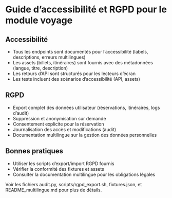 # Guide d’accessibilité et RGPD pour le module voyage

## Accessibilité
- Tous les endpoints sont documentés pour l’accessibilité (labels, descriptions, erreurs multilingues)
- Les assets (billets, itinéraires) sont fournis avec des métadonnées (langue, titre, description)
- Les retours d’API sont structurés pour les lecteurs d’écran
- Les tests incluent des scénarios d’accessibilité (API, assets)

## RGPD
- Export complet des données utilisateur (réservations, itinéraires, logs d’audit)
- Suppression et anonymisation sur demande
- Consentement explicite pour la réservation
- Journalisation des accès et modifications (audit)
- Documentation multilingue sur la gestion des données personnelles

## Bonnes pratiques
- Utiliser les scripts d’export/import RGPD fournis
- Vérifier la conformité des fixtures et assets
- Consulter la documentation multilingue pour les obligations légales

Voir les fichiers audit.py, scripts/rgpd_export.sh, fixtures.json, et README_multilingue.md pour plus de détails.
